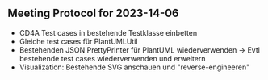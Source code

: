 ## Meeting Protocol for 2023-14-06

* CD4A Test cases in bestehende Testklasse einbetten
* Gleiche test cases für PlantUMLUtil
* Bestehenden JSON PrettyPrinter für PlantUML wiederverwenden
&rarr; Evtl bestehende test cases wiederverwenden und erweitern
* Visualization: Bestehende SVG anschauen und "reverse-engineeren"
